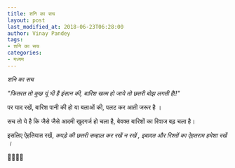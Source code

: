 ```yaml
---
title: शनि का सच
layout: post
last_modified_at: 2018-06-23T06:28:00
author: Vinay Pandey
tags:
- शनि का सच
categories:
- मध्यम
---
```

*शनि का सच*

_"फितरत तो कुछ यूं भी है इंसान की,_
_बारिश खत्म हो जाये तो छतरी बोझ लगती है!!"_

पर याद रखें,
बारिश पानी की हो या बलाओं की,
पलट कर आती जरूर है ।

सच तो ये है कि
जैसे जैसे आदमी खुदगर्ज हो चला है,
बेवक्त बारिशों का रिवाज बढ़ चला है।

इसलिए ऐहतियात रखें, 
*कपड़े की छतरी सम्हाल कर रखें न रखें  ,*
*इबादत और रिश्तों का ऐहतराम हमेशा रखें ।*


🙏🌷🌷🙏


